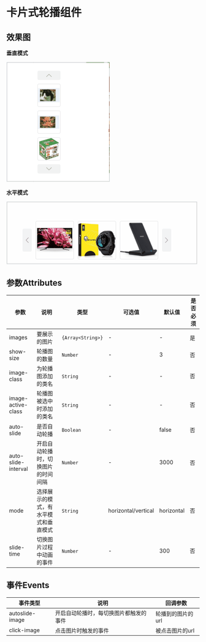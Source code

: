 卡片式轮播组件
=============

## 效果图

**垂直模式**

![效果图](./article/image-carousel.gif)

**水平模式**

![效果图](./article/image-carousel2.gif)

## 参数Attributes

|参数|说明|类型|可选值|默认值|是否必须|
|---|---|---|---|---|-----|
|images|要展示的图片|`{Array<String>}`|-|-|是|
|show-size|轮播图的数量|`Number`|-|3|否|
|image-class|为轮播图添加的类名|`String`|-|-|否|
|image-active-class|轮播图被选中时添加的类名|`String`|-|-|否|
|auto-slide|是否自动轮播|`Boolean`|-|false|否|
|auto-slide-interval|开启自动轮播时，切换图片的时间间隔|`Number`|-|3000|否|
|mode|选择展示的模式，有水平模式和垂直模式|`String`|horizontal/vertical|horizontal|否|
|slide-time|切换图片过程中动画的事件|`Number`|-|300|否|

## 事件Events

|事件类型|说明|回调参数|
|---|---|---|
|autoslide-image|开启自动轮播时，每切换图片都触发的事件|轮播到的图片的url|
|click-image|点击图片时触发的事件|被点击图片的url|